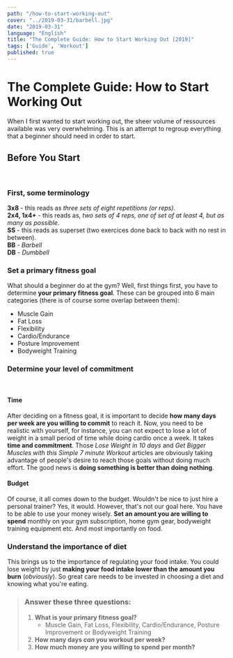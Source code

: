 ```yaml
---
path: "/how-to-start-working-out"
cover: "../2019-03-31/barbell.jpg"
date: "2019-03-31"
language: "English"
title: "The Complete Guide: How to Start Working Out [2019]"
tags: ['Guide', 'Workout']
published: true
---
```


# The Complete Guide: How to Start Working Out

When I first wanted to start working out, the sheer volume of ressources available was very overwhelming. This is an attempt to regroup everything that a beginner should need in order to start.

## Before You Start
<br/>

### First, some terminology

**3x8** - this reads as *three sets of eight repetitions (or reps)*. <br />
**2x4, 1x4+** - this reads as, *two sets of 4 reps, one of set of at least 4, but as many as possible*. <br />
**SS** - this reads as superset (two exercices done back to back with no rest in between). <br />
**BB** - *Barbell* <br />
**DB** - *Dumbbell* <br />

### Set a primary fitness goal

What should a beginner do at the gym? Well, first things first, you have to determine **your primary fitness goal**. These can be grouped into 6 main categories (there is of course some overlap between them): <br />
- Muscle Gain
- Fat Loss
- Flexibility
- Cardio/Endurance
- Posture Improvement
- Bodyweight Training

### Determine your level of commitment
<br/>

#### Time

After deciding on a fitness goal, it is important to decide **how many days per week are you willing to commit** to reach it. Now, you need to be realistic with yourself, for instance, you can not expect to lose a lot of weight in a small period of time while doing cardio once a week. It takes **time and commitment**. Those *Lose Weight in 10 days* and *Get Bigger Muscles with this Simple 7 minute Workout*  articles are obviously taking advantage of people's desire to reach those goals without doing much effort. The good news is **doing something is better than doing nothing**.

#### Budget

Of course, it all comes down to the budget. Wouldn't be nice to just hire a personal trainer? Yes, it would. However, that's not our goal here. You have to be able to use your money wisely. **Set an amount you are willing to spend** monthly on your gym subscription, home gym gear, bodyweight training equipment etc. And most importantly on food.

### Understand the importance of diet

This brings us to the importance of regulating your food intake. You could lose weight by just **making your food intake lower than the amount you burn** (*obviously*). So great care needs to be invested in choosing a diet and knowing what you're eating.

>### Answer these three questions: <br/> 
> 1. **What is your primary fitness goal?**
>    - Muscle Gain, Fat Loss, Flexibility, Cardio/Endurance, Posture Improvement or Bodyweight Training
> 1. **How many days *can* you workout per week?**
> 1. **How much money are you willing to spend per month?**
